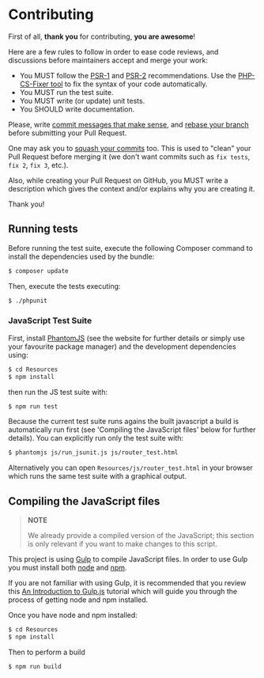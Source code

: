 Contributing
============

First of all, **thank you** for contributing, **you are awesome**!

Here are a few rules to follow in order to ease code reviews, and discussions
before maintainers accept and merge your work:

 * You MUST follow the [PSR-1](http://www.php-fig.org/psr/1/) and
   [PSR-2](http://www.php-fig.org/psr/2/) recommendations. Use the [PHP-CS-Fixer
   tool](http://cs.sensiolabs.org/) to fix the syntax of your code automatically.
 * You MUST run the test suite.
 * You MUST write (or update) unit tests.
 * You SHOULD write documentation.

Please, write [commit messages that make
sense](http://tbaggery.com/2008/04/19/a-note-about-git-commit-messages.html),
and [rebase your branch](http://git-scm.com/book/en/Git-Branching-Rebasing)
before submitting your Pull Request.

One may ask you to [squash your
commits](http://gitready.com/advanced/2009/02/10/squashing-commits-with-rebase.html)
too. This is used to "clean" your Pull Request before merging it (we don't want
commits such as `fix tests`, `fix 2`, `fix 3`, etc.).

Also, while creating your Pull Request on GitHub, you MUST write a description
which gives the context and/or explains why you are creating it.

Thank you!

Running tests
-------------

Before running the test suite, execute the following Composer command to install
the dependencies used by the bundle:

```bash
$ composer update
```

Then, execute the tests executing:

```bash
$ ./phpunit
```

### JavaScript Test Suite

First, install [PhantomJS](http://phantomjs.org/) (see the website for further 
details or simply use your favourite package manager) and the development dependencies using:

```bash
$ cd Resources
$ npm install
```

then run the JS test suite with:

```bash
$ npm run test
```

Because the current test suite runs agains the built javascript a build is automatically
run first (see 'Compiling the JavaScript files' below for further details). You can 
explicitly run only the test suite with:

```bash
$ phantomjs js/run_jsunit.js js/router_test.html
```

Alternatively you can open `Resources/js/router_test.html` in your browser which
runs the same test suite with a graphical output.

Compiling the JavaScript files
------------------------------

> **NOTE**
>
> We already provide a compiled version of the JavaScript; this section is only
> relevant if you want to make changes to this script.

This project is using [Gulp](https://gulpjs.com/) to compile JavaScript files.
In order to use Gulp you must install both [node](https://nodejs.org/en/) and 
[npm](https://www.npmjs.com/). 

If you are not familiar with using Gulp, it is recommended that you review this 
[An Introduction to Gulp.js](https://www.sitepoint.com/introduction-gulp-js/)
tutorial which will guide you through the process of getting node and npm installed.

Once you have node and npm installed:

```bash
$ cd Resources
$ npm install
```

Then to perform a build

```bash
$ npm run build
```
